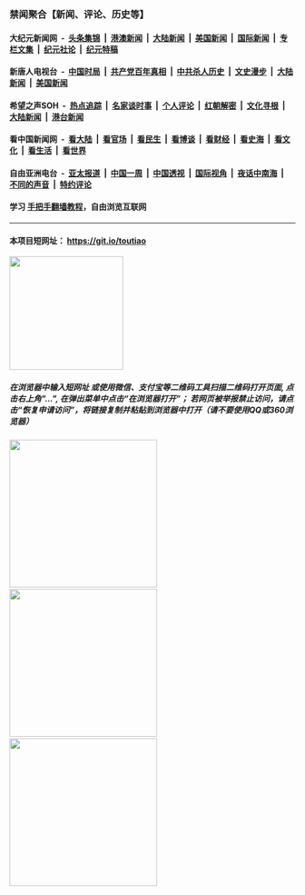 ### 禁闻聚合【新闻、评论、历史等】

#### 大纪元新闻网 &nbsp;-&nbsp; [头条集锦](indexes/E头条集锦.md?t=02060011) &nbsp;|&nbsp; [港澳新闻](indexes/E港澳新闻.md?t=02060011)  &nbsp;|&nbsp; [大陆新闻](indexes/E大陆新闻.md?t=02060011) &nbsp;|&nbsp; [美国新闻](indexes/E美国新闻.md?t=02060011) &nbsp;|&nbsp; [国际新闻](indexes/E国际新闻.md?t=02060011) &nbsp;|&nbsp; [专栏文集](indexes/E专栏文集.md?t=02060011) &nbsp;|&nbsp; [纪元社论](indexes/E纪元社论.md?t=02060011) &nbsp;|&nbsp; [纪元特稿](indexes/E纪元特稿.md?t=02060011) 

#### 新唐人电视台 &nbsp;-&nbsp; [中国时局](indexes/N中国时局.md?t=02060011) &nbsp;|&nbsp; [共产党百年真相](indexes/N共产党百年真相.md?t=02060011) &nbsp;|&nbsp; [中共杀人历史](indexes/N中共杀人历史.md?t=02060011) &nbsp;|&nbsp; [文史漫步](indexes/N文史漫步.md?t=02060011) &nbsp;|&nbsp; [大陆新闻](indexes/N大陆新闻.md?t=02060011) &nbsp;|&nbsp; [美国新闻](indexes/N美国新闻.md?t=02060011)

#### 希望之声SOH &nbsp;-&nbsp; [热点追踪](indexes/H热点追踪.md?t=02060011) &nbsp;|&nbsp; [名家谈时事](indexes/H名家谈时事.md?t=02060011) &nbsp;|&nbsp; [个人评论](indexes/H个人评论.md?t=02060011)  &nbsp;|&nbsp; [红朝解密](indexes/H红朝解密.md?t=02060011) &nbsp;|&nbsp; [文化寻根](indexes/H文化寻根.md?t=02060011) &nbsp;|&nbsp; [大陆新闻](indexes/H大陆新闻.md?t=02060011) &nbsp;|&nbsp; [港台新闻](indexes/H港台新闻.md?t=02060011)

#### 看中国新闻网 &nbsp;-&nbsp; [看大陆](indexes/S看大陆.md?t=02060011) &nbsp;|&nbsp; [看官场](indexes/S看官场.md?t=02060011) &nbsp;|&nbsp; [看民生](indexes/S看民生.md?t=02060011)  &nbsp;|&nbsp; [看博谈](indexes/S看博谈.md?t=02060011) &nbsp;|&nbsp; [看财经](indexes/S看财经.md?t=02060011) &nbsp;|&nbsp; [看史海](indexes/S看史海.md?t=02060011) &nbsp;|&nbsp; [看文化](indexes/S看文化.md?t=02060011) &nbsp;|&nbsp; [看生活](indexes/S看生活.md?t=02060011) &nbsp;|&nbsp; [看世界](indexes/S看世界.md?t=02060011)

#### 自由亚洲电台 &nbsp;-&nbsp; [亚太报道](indexes/R亚太报道.md?t=02060011) &nbsp;|&nbsp; [中国一周](indexes/R中国一周.md?t=02060011) &nbsp;|&nbsp; [中国透视](indexes/R中国透视.md?t=02060011)  &nbsp;|&nbsp; [国际视角](indexes/R国际视角.md?t=02060011) &nbsp;|&nbsp; [夜话中南海](indexes/R夜话中南海.md?t=02060011) &nbsp;|&nbsp; [不同的声音](indexes/R不同的声音.md?t=02060011) &nbsp;|&nbsp; [特约评论](indexes/R特约评论.md?t=02060011)

#### 学习 [手把手翻墙教程](https://github.com/gfw-breaker/guides/wiki)，自由浏览互联网

----

#### 本项目短网址： https://git.io/toutiao
<img src="https://raw.githubusercontent.com/gfw-breaker/banned-news/master/scripts/img/qr.png" width="200px"/>  

##### 在浏览器中输入短网址 或使用微信、支付宝等二维码工具扫描二维码打开页面, 点击右上角"...", 在弹出菜单中点击“在浏览器打开”； 若网页被举报禁止访问，请点击“恢复申请访问”，将链接复制并粘贴到浏览器中打开（请不要使用QQ或360浏览器）

<img src="https://raw.githubusercontent.com/gfw-breaker/banned-news/master/scripts/img/1.png" width="260px"/> &nbsp; <img src="https://raw.githubusercontent.com/gfw-breaker/banned-news/master/scripts/img/2.png" width="260px"/> &nbsp; <img src="https://raw.githubusercontent.com/gfw-breaker/banned-news/master/scripts/img/3.png" width="260px"/>
